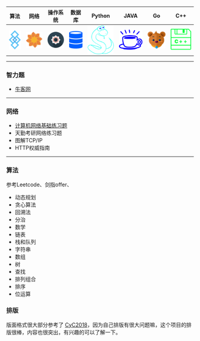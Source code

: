 | 算法 | 网络 | 操作系统 | 数据库 | Python | JAVA | Go | C++ |
|------|------|-----------|---------|---------|-------|------|------|
| <a href="#算法"><img src="/pics/Algorithm.png" align="center"></a> | <a href="#网络"><img src="/pics/Internet.png" align="center"></a> | <a href="#操作系统"><img src="/pics/System.png" align="center"></a> | <a href="#数据库"><img src="/pics/DataBase.png" align="center"></a> | <a href="#Python"><img src="/pics/python.png" align="center"></a> | <a href="#JAVA"><img src="/pics/java.png" align="center"></a> | <a href="#Go"><img src="/pics/go.png" align="center"></a> | <a href="#C++"><img src="/pics/C++.png"></a> |
***

### 智力题
* [牛客网](/notes/牛客网-智力题.md)
***

### 网络
* [计算机网络基础练习题](/notes/计算机网络目录.md)
* 天勤考研网络练习题
* 图解TCP/IP
* HTTP权威指南
***

### 算法
参考Leetcode、剑指offer、
* 动态规划
* 贪心算法
* 回溯法
* 分治
* 数学
* 链表
* 栈和队列
* 字符串
* 数组
* 树
* 查找
* 排列组合
* 排序
* 位运算

### 排版
版面格式很大部分参考了 [CyC2018](https://cyc2018.github.io/CS-Notes)，因为自己排版有很大问题嘛，这个项目的排版很棒，内容也很突出，有兴趣的可以了解一下。
